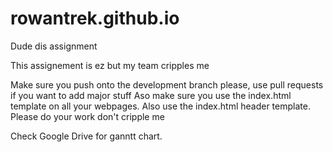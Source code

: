 # rowantrek.github.io
Dude dis assignment

This assignement is ez
but my team cripples me

Make sure you push onto the development branch please, use pull requests if you want to add major stuff
Aso make sure you use the index.html <head> template on all your webpages. Also use the index.html header template.
  Please do your work don't cripple me
  
Check Google Drive for ganntt chart.
